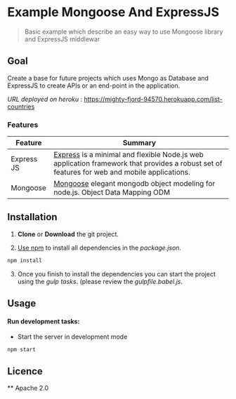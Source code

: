 # Example Mongoose And ExpressJS 

> Basic example which describe an easy way to use Mongoose library and ExpressJS middlewar

## Goal

Create a base for future projects which uses Mongo as Database and ExpressJS to create APIs or an end-point in the application.
 
 *URL deployed on heroku* : https://mighty-fjord-94570.herokuapp.com/list-countries

### Features

| Feature                                | Summary                                                                                                                                                                                                                                                     |
|----------------------------------------|-------------------------------------------------------------------------------------------------------------------------------------------------------------------------------------------------------------------------------------------------------------|
| Express JS                             | [Express](http://expressjs.com/) is a minimal and flexible Node.js web application framework that provides a robust set of features for web and mobile applications. |
| Mongoose                               | [Mongoose](http://mongoosejs.com/) elegant mongodb object modeling for node.js. Object Data Mapping ODM |


## Installation

1. **Clone** or **Download** the git project.

2. [Use npm](https://docs.npmjs.com/cli/install) to install all dependencies in the _package.json_.
```sh
npm install
```

3. Once you finish to install the dependencies you can start the project using the *gulp tasks*. 
(please review the *gulpfile.babel.js*.

## Usage

#### Run development tasks:

- Start the server in development mode
```
npm start
```


## Licence
**
Apache 2.0
    
